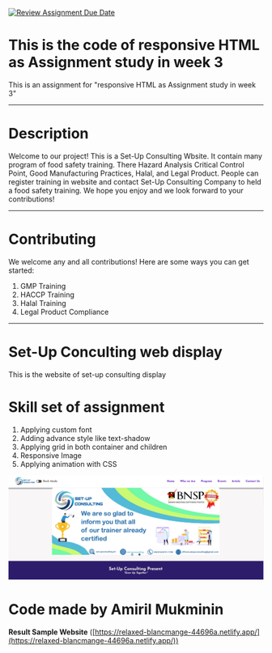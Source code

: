 [![Review Assignment Due Date](https://classroom.github.com/assets/deadline-readme-button-24ddc0f5d75046c5622901739e7c5dd533143b0c8e959d652212380cedb1ea36.svg)](https://classroom.github.com/a/DUj7T_Sj)

# This is the code of responsive HTML as Assignment study in week 3
This is an assignment for "responsive HTML as Assignment study in week 3"
***
# Description
Welcome to our project! This is a Set-Up Consulting Wbsite. It contain many program of food safety training. There Hazard Analysis Critical Control Point, Good Manufacturing Practices, Halal, and Legal Product. People can register training in website and contact Set-Up Consulting Company to held a food safety training. We hope you enjoy and we look forward to your contributions!
***

# Contributing
We welcome any and all contributions! Here are some ways you can get started:
1. GMP Training
2. HACCP Training
3. Halal Training
4. Legal Product Compliance
***

# Set-Up Conculting web display
This is the website of set-up consulting display

# Skill set of assignment
1. Applying custom font
2. Adding advance style like text-shadow
3. Applying grid in both container and children
4. Responsive Image
5. Applying animation with CSS


![Set-UpConsulting](./Assets/Web-Set-up-cons.JPG)

# Code made by Amiril Mukminin


**Result Sample Website** ([https://relaxed-blancmange-44696a.netlify.app/](https://relaxed-blancmange-44696a.netlify.app/))
